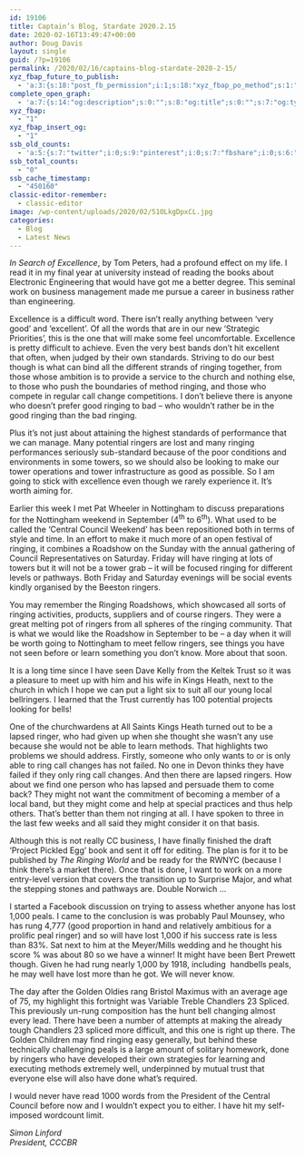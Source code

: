 ```yaml
---
id: 19106
title: Captain’s Blog, Stardate 2020.2.15
date: 2020-02-16T13:49:47+00:00
author: Doug Davis
layout: single
guid: /?p=19106
permalink: /2020/02/16/captains-blog-stardate-2020-2-15/
xyz_fbap_future_to_publish:
  - 'a:3:{s:18:"post_fb_permission";i:1;s:18:"xyz_fbap_po_method";s:1:"2";s:16:"xyz_fbap_message";s:62:"News item added to the CCCBR website: {POST_TITLE} {PERMALINK}";}'
complete_open_graph:
  - 'a:7:{s:14:"og:description";s:0:"";s:8:"og:title";s:0:"";s:7:"og:type";s:0:"";s:12:"twitter:card";s:7:"summary";s:15:"twitter:creator";s:0:"";s:19:"twitter:description";s:0:"";s:8:"og:image";s:5:"19108";}'
xyz_fbap:
  - "1"
xyz_fbap_insert_og:
  - "1"
ssb_old_counts:
  - 'a:5:{s:7:"twitter";i:0;s:9:"pinterest";i:0;s:7:"fbshare";i:0;s:6:"reddit";i:0;s:6:"tumblr";N;}'
ssb_total_counts:
  - "0"
ssb_cache_timestamp:
  - "450160"
classic-editor-remember:
  - classic-editor
image: /wp-content/uploads/2020/02/51OLkgDpxCL.jpg
categories:
  - Blog
  - Latest News
---
```

_In Search of Excellence_, by Tom Peters, had a profound effect on my life. I read it in my final year at university instead of reading the books about Electronic Engineering that would have got me a better degree. This seminal work on business management made me pursue a career in business rather than engineering.

Excellence is a difficult word. There isn’t really anything between ‘very good’ and ‘excellent’. Of all the words that are in our new ‘Strategic Priorities’, this is the one that will make some feel uncomfortable. Excellence is pretty difficult to achieve. Even the very best bands don’t hit excellent that often, when judged by their own standards. Striving to do our best though is what can bind all the different strands of ringing together, from those whose ambition is to provide a service to the church and nothing else, to those who push the boundaries of method ringing, and those who compete in regular call change competitions. I don’t believe there is anyone who doesn’t prefer good ringing to bad – who wouldn’t rather be in the good ringing than the bad ringing.

Plus it’s not just about attaining the highest standards of performance that we can manage. Many potential ringers are lost and many ringing performances seriously sub-standard because of the poor conditions and environments in some towers, so we should also be looking to make our tower operations and tower infrastructure as good as possible. So I am going to stick with excellence even though we rarely experience it. It’s worth aiming for.

Earlier this week I met Pat Wheeler in Nottingham to discuss preparations for the Nottingham weekend in September (4<sup>th</sup> to 6<sup>th</sup>). What used to be called the ‘Central Council Weekend’ has been repositioned both in terms of style and time. In an effort to make it much more of an open festival of ringing, it combines a Roadshow on the Sunday with the annual gathering of Council Representatives on Saturday. Friday will have ringing at lots of towers but it will not be a tower grab – it will be focused ringing for different levels or pathways. Both Friday and Saturday evenings will be social events kindly organised by the Beeston ringers.

You may remember the Ringing Roadshows, which showcased all sorts of ringing activities, products, suppliers and of course ringers. They were a great melting pot of ringers from all spheres of the ringing community. That is what we would like the Roadshow in September to be – a day when it will be worth going to Nottingham to meet fellow ringers, see things you have not seen before or learn something you don’t know. More about that soon.

It is a long time since I have seen Dave Kelly from the Keltek Trust so it was a pleasure to meet up with him and his wife in Kings Heath, next to the church in which I hope we can put a light six to suit all our young local bellringers. I learned that the Trust currently has 100 potential projects looking for bells!

One of the churchwardens at All Saints Kings Heath turned out to be a lapsed ringer, who had given up when she thought she wasn’t any use because she would not be able to learn methods. That highlights two problems we should address. Firstly, someone who only wants to or is only able to ring call changes has not failed. No one in Devon thinks they have failed if they only ring call changes. And then there are lapsed ringers. How about we find one person who has lapsed and persuade them to come back? They might not want the commitment of becoming a member of a local band, but they might come and help at special practices and thus help others. That’s better than them not ringing at all. I have spoken to three in the last few weeks and all said they might consider it on that basis.

Although this is not really CC business, I have finally finished the draft ‘Project Pickled Egg’ book and sent it off for editing. The plan is for it to be published by _The Ringing World_ and be ready for the RWNYC (because I think there’s a market there). Once that is done, I want to work on a more entry-level version that covers the transition up to Surprise Major, and what the stepping stones and pathways are. Double Norwich …

I started a Facebook discussion on trying to assess whether anyone has lost 1,000 peals. I came to the conclusion is was probably Paul Mounsey, who has rung 4,777 (good proportion in hand and relatively ambitious for a prolific peal ringer) and so will have lost 1,000 if his success rate is less than 83%. Sat next to him at the Meyer/Mills wedding and he thought his score % was about 80 so we have a winner! It might have been Bert Prewett though. Given he had rung nearly 1,000 by 1918, including  handbells peals, he may well have lost more than he got. We will never know.

The day after the Golden Oldies rang Bristol Maximus with an average age of 75, my highlight this fortnight was Variable Treble Chandlers 23 Spliced. This previously un-rung composition has the hunt bell changing almost every lead. There have been a number of attempts at making the already tough Chandlers 23 spliced more difficult, and this one is right up there. The Golden Children may find ringing easy generally, but behind these technically challenging peals is a large amount of solitary homework, done by ringers who have developed their own strategies for learning and executing methods extremely well, underpinned by mutual trust that everyone else will also have done what’s required.

I would never have read 1000 words from the President of the Central Council before now and I wouldn’t expect you to either. I have hit my self-imposed wordcount limit.

_Simon Linford_  
_President, CCCBR_

